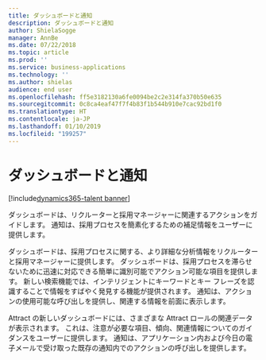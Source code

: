 ```yaml
---
title: ダッシュボードと通知
description: ダッシュボードと通知
author: ShielaSogge
manager: AnnBe
ms.date: 07/22/2018
ms.topic: article
ms.prod: ''
ms.service: business-applications
ms.technology: ''
ms.author: shielas
audience: end user
ms.openlocfilehash: ff5e3182130a6fe0094be2c2e314fa370b50e635
ms.sourcegitcommit: 0c8ca4eaf47f7f4b83f1b544b910e7cac92bd1f0
ms.translationtype: HT
ms.contentlocale: ja-JP
ms.lasthandoff: 01/10/2019
ms.locfileid: "199257"
---
```

# <a name="dashboards-and-notifications"></a>ダッシュボードと通知

[!include[dynamics365-talent banner](../../includes/dynamics365-talent.md)]

ダッシュボードは、リクルーターと採用マネージャーに関連するアクションをガイドします。 通知は、採用プロセスを簡素化するための補足情報をユーザーに提供します。

ダッシュボードは、採用プロセスに関する、より詳細な分析情報をリクルーターと採用マネージャーに提供します。 ダッシュボードは、採用プロセスを滞らせないために迅速に対応できる簡単に識別可能でアクション可能な項目を提供します。 新しい検索機能では、インテリジェントにキーワードとキー フレーズを認識することで情報をすばやく発見する機能が提供されます。
通知は、アクションの使用可能な呼び出しを提供し、関連する情報を前面に表示します。

Attract の新しいダッシュボードには、さまざまな Attract ロールの関連データが表示されます。 これは、注意が必要な項目、傾向、関連情報についてのガイダンスをユーザーに提供します。 通知は、アプリケーション内および今日の電子メールで受け取った既存の通知内でのアクションの呼び出しを提供します。

<!--
## Who uses this feature
This feature is mainly used by recruiters and hiring managers within an
organization.
## Availability
Cloud
## Regional availability
Global
-->
